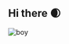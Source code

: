 ## Hi there 🌒
![boy](https://github.com/user-attachments/assets/0ae9d690-6955-4b1c-96c3-c532e269db1d)

<!-- Moon age: 0.3 days -->

